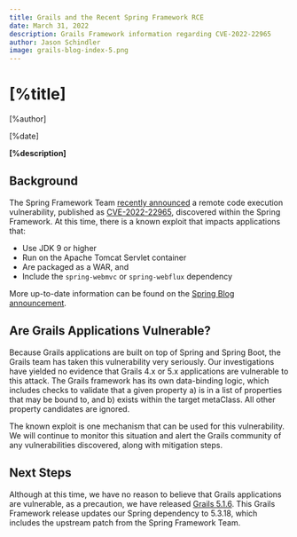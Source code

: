 ```yaml
---
title: Grails and the Recent Spring Framework RCE
date: March 31, 2022
description: Grails Framework information regarding CVE-2022-22965
author: Jason Schindler
image: grails-blog-index-5.png
---
```


# [%title]

[%author]

[%date]

**[%description]**

## Background

The Spring Framework Team [recently announced](https://spring.io/blog/2022/03/31/spring-framework-rce-early-announcement) a remote code execution vulnerability, published as [CVE-2022-22965](https://tanzu.vmware.com/security/cve-2022-22965), discovered within the Spring Framework.  At this time, there is a known exploit that impacts applications that:

+ Use JDK 9 or higher
+ Run on the Apache Tomcat Servlet container
+ Are packaged as a WAR, and
+ Include the `spring-webmvc` or `spring-webflux` dependency

More up-to-date information can be found on the [Spring Blog announcement](https://spring.io/blog/2022/03/31/spring-framework-rce-early-announcement).

## Are Grails Applications Vulnerable?

Because Grails applications are built on top of Spring and Spring Boot, the Grails team has taken this vulnerability very seriously. Our investigations have yielded no evidence that Grails 4.x or 5.x applications are vulnerable to this attack. The Grails framework has its own data-binding logic, which includes checks to validate that a given property a) is in a list of properties that may be bound to, and b) exists within the target metaClass. All other property candidates are ignored.

The known exploit is one mechanism that can be used for this vulnerability. We will continue to monitor this situation and alert the Grails community of any vulnerabilities discovered, along with mitigation steps.

## Next Steps

Although at this time, we have no reason to believe that Grails applications are vulnerable, as a precaution, we have released [Grails 5.1.6](https://github.com/grails/grails-core/releases/tag/v5.1.6).  This Grails Framework release updates our Spring dependency to 5.3.18, which includes the upstream patch from the Spring Framework Team.
